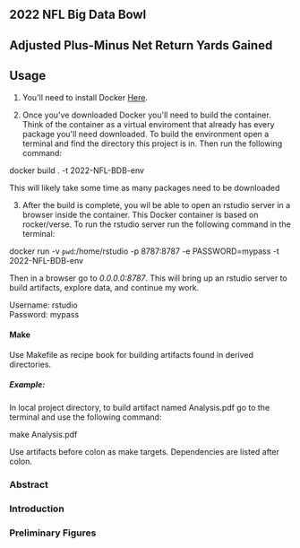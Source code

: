 2022 NFL Big Data Bowl
----------------------

## Adjusted Plus-Minus Net Return Yards Gained

## Usage

1. You'll need to install Docker [Here](https://www.docker.com/).

2. Once you've downloaded Docker you'll need to build the container. Think of the container as a virtual enviroment that already has every package you'll need downloaded. To build the environment open a terminal and find the directory this project is in. Then run the following command:

docker build . -t 2022-NFL-BDB-env
    
This will likely take some time as many packages need to be downloaded

3. After the build is complete, you wil be able to open an rstudio server in a browser inside the container. This Docker container is based on rocker/verse. To run the rstudio server run the following command in the terminal:

docker run -v `pwd`:/home/rstudio -p 8787:8787 -e PASSWORD=mypass -t 2022-NFL-BDB-env
      
Then in a browser go to *0.0.0.0:8787*. This will bring up an rstudio server to build artifacts, explore data, and continue my work. 

Username: rstudio \
Password: mypass

#### Make
Use Makefile as recipe book for building artifacts found in derived directories. 

##### Example:
In local project directory, to build artifact named Analysis.pdf go to the terminal and use the following command:

make Analysis.pdf
    
Use artifacts before colon as make targets. Dependencies are listed after colon.

### Abstract

### Introduction

### Preliminary Figures
